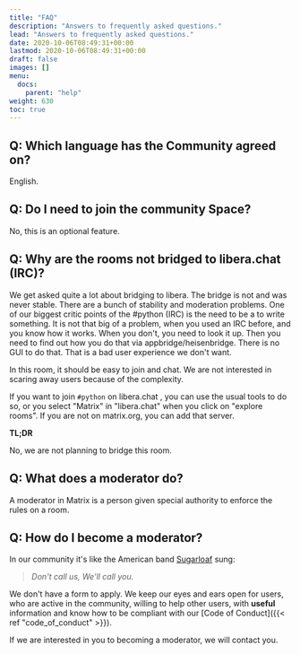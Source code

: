 ```yaml
---
title: "FAQ"
description: "Answers to frequently asked questions."
lead: "Answers to frequently asked questions."
date: 2020-10-06T08:49:31+00:00
lastmod: 2020-10-06T08:49:31+00:00
draft: false
images: []
menu:
  docs:
    parent: "help"
weight: 630
toc: true
---
```



## Q: Which language has the Community agreed on?

English.

## Q: Do I need to join the community Space?

No, this is an optional feature.

## Q: Why are the rooms not bridged to libera.chat (IRC)?

We get asked quite a lot about bridging to libera. The bridge is not and was
never stable. There are a bunch of  stability and moderation problems. One of
our biggest critic points of the #python (IRC) is the need to be a to write
something. It is not that big of a problem, when you used an IRC before, and
you know how it works. When you don't, you need to look it up. Then you need
to find out how you do that via appbridge/heisenbridge. There is no GUI to do
that. That is a bad user experience we don't want.

In this room, it should be easy to join and chat. We are not interested in
scaring away users because of the complexity.

If you want to join `#python` on libera.chat , you can use the usual tools to
do so, or you select "Matrix" in "libera.chat" when you click on "explore
rooms". If you are not on matrix.org, you can add that server.

**TL;DR**

No, we are not planning to bridge this room.

## Q: What does a moderator do?

A moderator in Matrix is a person given special authority to enforce the rules on a room.

## Q: How do I become a moderator?

In our community it's like the American band
[Sugarloaf](https://en.wikipedia.org/wiki/Sugarloaf_(band)) sung:
> *Don't call us, We'll call you.*

We don't have a form to apply. We keep our eyes and ears open for users, who 
are active in the community, willing to help other users, with **useful** 
information and know how to be compliant with our
[Code of Conduct]({{< ref "code_of_conduct" >}}).

If we are interested in you to becoming a moderator, we will contact you.


